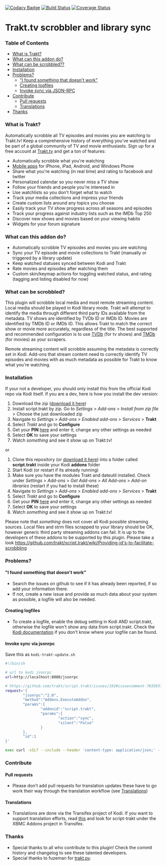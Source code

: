 [![Codacy Badge](https://api.codacy.com/project/badge/grade/5302383dedf74b1fba592ba1d8f966f7)](https://www.codacy.com/app/razzeee/script-trakt)
[![Build Status](https://travis-ci.org/trakt/script.trakt.svg?branch=main)](https://travis-ci.org/trakt/script.trakt)
[![Coverage Status](https://coveralls.io/repos/github/trakt/script.trakt/badge.svg)](https://coveralls.io/github/trakt/script.trakt)

# Trakt.tv scrobbler and library sync

### Table of Contents

- [What is Trakt?](#what-is-trakt)
- [What can this addon do?](#what-can-this-addon-do)
- [What can be scrobbled??](#what-can-be-scrobbled)
- [Installation](#installation)
- [Problems?](#problems)
  - ["I found something that doesn't work"](#i-found-something-that-doesnt-work)
  - [Creating logfiles](#creating-logfiles)
  - [Invoke sync via JSON-RPC](#invoke-sync-via-jsonrpc)
- [Contribute](#contribute)
  - [Pull requests](#pull-requests)
  - [Translations](#translations)
- [Thanks](#thanks)

### What is Trakt?

Automatically scrobble all TV episodes and movies you are watching to Trakt.tv! Keep a comprehensive history of everything you've watched and be part of a global community of TV and movie enthusiasts. Sign up for a free account at [Trakt.tv](http://trakt.tv) and get a ton of features:

- Automatically scrobble what you're watching
- [Mobile apps](http://trakt.tv/downloads) for iPhone, iPad, Android, and Windows Phone
- Share what you're watching (in real time) and rating to facebook and twitter
- Personalized calendar so you never miss a TV show
- Follow your friends and people you're interesed in
- Use watchlists so you don't forget what to watch
- Track your media collections and impress your friends
- Create custom lists around any topics you choose
- Easily track your TV show progress across all seasons and episodes
- Track your progress against industry lists such as the IMDb Top 250
- Discover new shows and movies based on your viewing habits
- Widgets for your forum signature

### What can this addon do?

- Automatically scrobble TV episodes and movies you are watching
- Sync your TV episode and movie collections to Trakt (manually or triggered by a library update)
- Keep watched statuses synced between Kodi and Trakt
- Rate movies and episodes after watching them
- Custom skin/keymap actions for toggling watched status, and rating (tagging and listing disabled for now)

### What can be scrobbled?

This plugin will scrobble local media and most remote streaming content. Local media should be played in Kodi library mode. Trakt will attempt to identify the media through different third party IDs available from the metadata. TV shows are identified by TVDb ID or IMDb ID. Movies are identified by TMDb ID or IMDb ID. This allows Trakt to match the correct show or movie more accurately, regardless of the title. The best supported and recommended configuration is to use [TVDb](http://thetvdb.com/) (for tv shows) and [TMDb](http://themoviedb.org) (for movies) as your scrapers.

Remote streaming content will scrobble assuming the metadata is correctly set in Kodi. Add-ons that stream content need to correctly identify TV episodes and movies with as much metadata as possible for Trakt to know what you're watching.

### Installation

If your not a developer, you should only install this from the official Kodi repo via Kodi itself. If you are a dev, here is how you install the dev version:

1. Download the zip ([download it here](../../zipball/main))
2. Install script.trakt by zip. Go to _Settings_ > _Add-ons_ > _Install from zip file_ > Choose the just downloaded zip
3. Navigate to _Settings_ > _Add-ons_ > _Enabled add-ons_ > _Services_ > **Trakt**
4. Select _Trakt_ and go to **Configure**
5. Get your **PIN** [here](http://www.trakt.tv/pin/999) and enter it, change any other settings as needed
6. Select **OK** to save your settings
7. Watch _something_ and see it show up on Trakt.tv!

or

1. Clone this repository (or [download it here](../../zipball/main)) into a folder called **script.trakt** inside your Kodi **addons** folder
2. Start Kodi (or restart if its already running)
3. Make sure you have the modules Trakt and dateutil installed. Check under _Settings_ > _Add-ons_ > _Get Add-ons_ > _All Add-ons_ > _Add-on libraries_ (restart if you had to install these)
4. Navigate to _Settings_ > _Add-ons_ > _Enabled add-ons_ > _Services_ > **Trakt**
5. Select _Trakt_ and go to **Configure**
6. Get your **PIN** [here](http://www.trakt.tv/pin/999) and enter it, change any other settings as needed
7. Select **OK** to save your settings
8. Watch _something_ and see it show up on Trakt.tv!

Please note that _something_ does not cover all Kodi possible streaming sources. Local files and strm files scrapped to your library should be OK, however generic third party streaming addons can fail. It is up to the developers of these addons to be supported by this plugin. Please take a look https://github.com/trakt/script.trakt/wiki/Providing-id's-to-facilitate-scrobbling

### Problems?

#### "I found something that doesn't work"

- Search the issues on github to see if it has already been reported, if so add your information there.
- If not, create a new issue and provide as much data about your system as possible, a logfile will also be needed.

#### Creating logfiles

- To create a logfile, enable the debug setting in Kodi AND script.trakt, otherwise the logfile won't show any data from script.trakt. Check the [Kodi documentation](http://kodi.wiki/view/Log_file) if you don't know where your logfile can be found.

#### Invoke sync via jsonrpc

Save this as `kodi-trakt-update.sh`

```bash
#!/bin/sh

# url to kodi jsonrpc
url=http://localhost:8080/jsonrpc

# https://github.com/trakt/script.trakt/issues/192#issuecomment-70359374
request='{
        "jsonrpc":"2.0",
        "method":"Addons.ExecuteAddon",
        "params":{
                "addonid":"script.trakt",
                "params":{
                        "action":"sync",
                        "silent":"False"
                }
        },
        "id":1
}'

exec curl -sSLf --include --header 'content-type: application/json;' --request POST --data-binary "$request" "$url"
```

### Contribute

#### Pull requests

- Please don't add pull requests for translation updates these have to go work their way through the translation workflow (see [Translations](#translations))

#### Translations

- Translations are done via the Transifex project of Kodi. If you want to support translation efforts, read [this](http://kodi.wiki/view/Translation_System) and look for script-trakt under the XBMC Addons project in Transifex.

### Thanks

- Special thanks to all who contribute to this plugin! Check the commit history and changelog to see these talented developers.
- Special thanks to fuzeman for [trakt.py](https://github.com/fuzeman/trakt.py).
